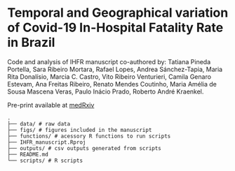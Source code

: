 # Temporal and Geographical variation of Covid-19 In-Hospital Fatality Rate in Brazil

Code and analysis of IHFR manuscript co-authored by: Tatiana Pineda Portella, Sara Ribeiro Mortara, Rafael Lopes, Andrea Sánchez-Tapia, Maria Rita Donalísio, Marcia C. Castro, Vito Ribeiro Venturieri, Camila Genaro Estevam, Ana Freitas Ribeiro, Renato Mendes Coutinho, Maria Amélia de Sousa Mascena Veras, Paulo Inácio Prado, Roberto André Kraenkel. 

Pre-print available at [medRxiv](https://www.medrxiv.org/)

   
    .
    ├── data/ # raw data
    ├── figs/ # figures included in the manuscript
    ├── functions/ # acessory R functions to run scripts
    ├── IHFR_manuscript.Rproj
    ├── outputs/ # csv outputs generated from scripts
    ├── README.md
    └── scripts/ # R scripts 
  
